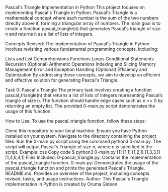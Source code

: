 Pascal's Triangle Implementation in Python
This project focuses on implementing Pascal's Triangle in Python. Pascal's Triangle is a mathematical concept where each number is the sum of the two numbers directly above it, forming a triangular array of numbers. The main goal is to create a function pascal_triangle(n) that generates Pascal's triangle of size n and returns it as a list of lists of integers.

Concepts Revised:
The implementation of Pascal's Triangle in Python involves revisiting various fundamental programming concepts, including:

Lists and List Comprehensions
Functions
Loops
Conditional Statements
Recursion (Optional)
Arithmetic Operations
Indexing and Slicing
Memory Management
Error and Exception Handling (Optional)
Efficiency and Optimization
By addressing these concepts, we aim to develop an efficient and effective solution for generating Pascal's Triangle.

Task 0: Pascal's Triangle
The primary task involves creating a function pascal_triangle(n) that returns a list of lists of integers representing Pascal’s triangle of size n. The function should handle edge cases such as n <= 0 by returning an empty list. The provided 0-main.py script demonstrates the usage of this function.

How to Use:
To use the pascal_triangle function, follow these steps:

Clone this repository to your local machine.
Ensure you have Python installed on your system.
Navigate to the directory containing the project files.
Run the 0-main.py script using the command python3 0-main.py.
The script will output Pascal's Triangle of size n, where n is specified in the script.
Example:
css
Copy code
$ python3 0-main.py
[1]
[1,1]
[1,2,1]
[1,3,3,1]
[1,4,6,4,1]
Files Included:
0-pascal_triangle.py: Contains the implementation of the pascal_triangle function.
0-main.py: Demonstrates the usage of the pascal_triangle function and prints the generated Pascal's Triangle.
README.md: Provides an overview of the project, including concepts revised, tasks, and usage instructions.
Author:
This Pascal's Triangle implementation in Python is created by Oruma Gideon
